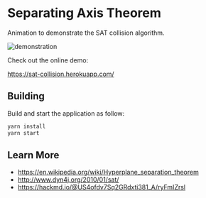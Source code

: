 # Separating Axis Theorem

Animation to demonstrate the SAT collision algorithm.

![demonstration](sat-demo.gif)

Check out the online demo:

https://sat-collision.herokuapp.com/

## Building

Build and start the application as follow:

```bash
yarn install
yarn start
```

## Learn More

* https://en.wikipedia.org/wiki/Hyperplane_separation_theorem
* http://www.dyn4j.org/2010/01/sat/
* https://hackmd.io/@US4ofdv7Sq2GRdxti381_A/ryFmIZrsl

